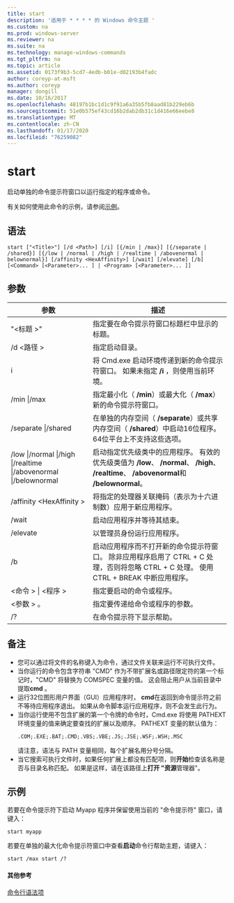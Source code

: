 ```yaml
---
title: start
description: '适用于 * * * * 的 Windows 命令主题 '
ms.custom: na
ms.prod: windows-server
ms.reviewer: na
ms.suite: na
ms.technology: manage-windows-commands
ms.tgt_pltfrm: na
ms.topic: article
ms.assetid: 0173f9b3-5cd7-4edb-b01e-d02193b4fadc
author: coreyp-at-msft
ms.author: coreyp
manager: dongill
ms.date: 10/16/2017
ms.openlocfilehash: 48197b1bc1d1c9f91a6a35b5fb8aad81b229eb6b
ms.sourcegitcommit: 51e0b575ef43cd16b2dab2db31c1d416e66eebe8
ms.translationtype: MT
ms.contentlocale: zh-CN
ms.lasthandoff: 01/17/2020
ms.locfileid: "76259082"
---
```

# <a name="start"></a>start



启动单独的命令提示符窗口以运行指定的程序或命令。

有关如何使用此命令的示例，请参阅[示例](#BKMK_examples)。

## <a name="syntax"></a>语法

```
start ["<Title>"] [/d <Path>] [/i] [{/min | /max}] [{/separate | /shared}] [{/low | /normal | /high | /realtime | /abovenormal | belownormal}] [/affinity <HexAffinity>] [/wait] [/elevate] [/b] [<Command> [<Parameter>... ] | <Program> [<Parameter>... ]]
```

## <a name="parameters"></a>参数

|参数|描述|
|---------|-----------|
|"\<标题 >"|指定要在命令提示符窗口标题栏中显示的标题。|
|/d \<路径 >|指定启动目录。|
|i|将 Cmd.exe 启动环境传递到新的命令提示符窗口。 如果未指定 **/i** ，则使用当前环境。|
|/min \|/max|指定最小化（ **/min**）或最大化（ **/max**）新的命令提示符窗口。|
|/separate \|/shared|在单独的内存空间（ **/separate**）或共享内存空间（ **/shared**）中启动16位程序。 64位平台上不支持这些选项。|
|/low \|/normal \|/high \|/realtime \|/abovenormal \|/belownormal|启动指定优先级类中的应用程序。 有效的优先级类值为 **/low**、 **/normal**、 **/high**、 **/realtime**、 **/abovenormal**和 **/belownormal**。|
|/affinity \<HexAffinity >|将指定的处理器关联掩码（表示为十六进制数）应用于新应用程序。|
|/wait|启动应用程序并等待其结束。|
|/elevate|以管理员身份运行应用程序。|
|/b|启动应用程序而不打开新的命令提示符窗口。 除非应用程序启用了 CTRL + C 处理，否则将忽略 CTRL + C 处理。 使用 CTRL + BREAK 中断应用程序。|
|\<命令 > \| \<程序 >|指定要启动的命令或程序。|
|\<参数 > 。|指定要传递给命令或程序的参数。|
|/?|在命令提示符下显示帮助。|

## <a name="remarks"></a>备注

- 您可以通过将文件的名称键入为命令，通过文件关联来运行不可执行文件。
- 当你运行的命令包含字符串 "CMD" 作为不带扩展名或路径限定符的第一个标记时，"CMD" 将替换为 COMSPEC 变量的值。 这会阻止用户从当前目录中提取**cmd** 。
- 运行32位图形用户界面（GUI）应用程序时， **cmd**在返回到命令提示符之前不等待应用程序退出。 如果从命令脚本运行应用程序，则不会发生此行为。
- 当你运行使用不包含扩展的第一个令牌的命令时，Cmd.exe 将使用 PATHEXT 环境变量的值来确定要查找的扩展以及顺序。 PATHEXT 变量的默认值为：  
  ```
  .COM;.EXE;.BAT;.CMD;.VBS;.VBE;.JS;.JSE;.WSF;.WSH;.MSC 
  ```  
  请注意，语法与 PATH 变量相同，每个扩展名用分号分隔。
- 当它搜索可执行文件时，如果任何扩展上都没有匹配项，则**开始**检查该名称是否与目录名称匹配。 如果是这样，请在该路径上**打开 "资源**管理器"。

## <a name="BKMK_examples"></a>示例

若要在命令提示符下启动 Myapp 程序并保留使用当前的 "命令提示符" 窗口，请键入：
```
start myapp 
```
若要在单独的最大化命令提示符窗口中查看**启动**命令行帮助主题，请键入：
```
start /max start /?
```

#### <a name="additional-references"></a>其他参考

[命令行语法项](command-line-syntax-key.md)
